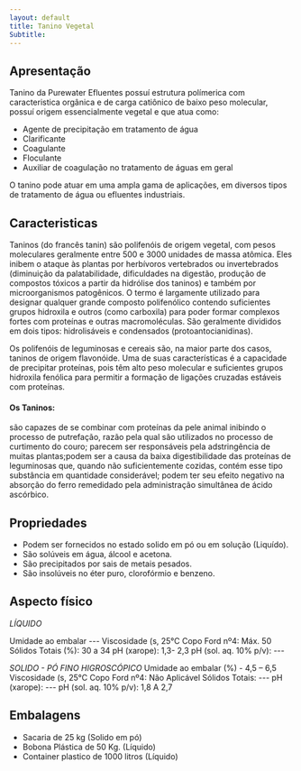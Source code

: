 ```yaml
---
layout: default
title: Tanino Vegetal
Subtitle: 
---
```


## Apresentação

Tanino da Purewater Efluentes possuí estrutura polímerica com caracteristica orgânica e de carga catiônico de baixo peso molecular, possuí origem
essencialmente vegetal e que atua como:
 - Agente de precipitação em tratamento de água
 - Clarificante
 - Coagulante
 - Floculante
 - Auxiliar de coagulação no tratamento de águas em geral

O tanino pode atuar em uma ampla gama de aplicações, em diversos tipos de tratamento de água ou efluentes industriais.

## Caracteristicas

Taninos (do francês tanin) são polifenóis de origem vegetal, com pesos moleculares geralmente entre 500 e 3000 unidades de massa atômica. Eles inibem o ataque às plantas por herbívoros vertebrados ou invertebrados (diminuição da palatabilidade, dificuldades na digestão, produção de compostos tóxicos a partir da hidrólise dos taninos) e também por microorganismos patogênicos. O termo é largamente utilizado para designar qualquer grande composto polifenólico contendo suficientes grupos hidroxila e outros (como carboxila) para poder formar complexos fortes com proteínas e outras macromoléculas. São geralmente divididos em dois tipos: hidrolisáveis e condensados (protoantocianidinas).

Os polifenóis de leguminosas e cereais são, na maior parte dos casos, taninos de origem flavonóide. Uma de suas características é a capacidade de precipitar proteínas, pois têm alto peso molecular e suficientes grupos hidroxila fenólica para permitir a formação de ligações cruzadas estáveis com proteínas.

#### Os Taninos:

são capazes de se combinar com proteínas da pele animal inibindo o processo de putrefação, razão pela qual são utilizados no processo de curtimento do couro;
parecem ser responsáveis pela adstringência de muitas plantas;podem ser a causa da baixa digestibilidade das proteínas de leguminosas que, quando não suficientemente cozidas, contém esse tipo substância em quantidade considerável;
podem ter seu efeito negativo na absorção do ferro remedidado pela administração simultânea de ácido ascórbico. 

## Propriedades

- Podem ser fornecidos no estado solido em pó ou em solução (Liquído).
- São solúveis em água, álcool e acetona.
- São precipitados por sais de metais pesados.
- São insolúveis no éter puro, clorofórmio e benzeno.

## Aspecto físico 

*LÍQUIDO*      

Umidade ao embalar ---
Viscosidade (s, 25°C Copo Ford nº4: Máx. 50 
Sólidos Totais (%): 30 a 34
pH (xarope): 1,3- 2,3 
pH (sol. aq. 10% p/v): ---

*SOLIDO - PÓ FINO HIGROSCÓPICO*
Umidade ao embalar (%) - 4,5 – 6,5
Viscosidade (s, 25°C Copo Ford nº4: Não Aplicável
Sólidos Totais: ---
pH (xarope): ---
pH (sol. aq. 10% p/v): 1,8 A 2,7

 
## Embalagens

- Sacaria de 25 kg (Solido em pó)
- Bobona Plástica de 50 Kg. (Líquido)
- Container plastico de 1000 litros (Líquido)


